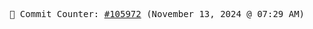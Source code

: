 <p align="center">
    <samp>
        📮 Commit Counter: <a href="https://github.com/Javascript-void0/Javascript-void0/commits/main">#105972</a> (November 13, 2024 @ 07:29 AM)
    </samp>
</p>